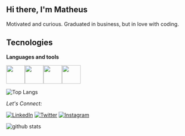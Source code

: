 <h2>Hi there, I'm Matheus</h2>
<p>Motivated and curious. Graduated in business, but in love with coding.</p>

## Tecnologies

**Languages and tools**
<p align="left">
 <img src="https://media3.giphy.com/media/kdFc8fubgS31b8DsVu/giphy.webp" width="50"><img src="https://media3.giphy.com/media/ln7z2eWriiQAllfVcn/200w.webp" width="50"><img src="https://i.giphy.com/media/LMt9638dO8dftAjtco/200.webp" width="50"><img src="https://i.giphy.com/media/eNAsjO55tPbgaor7ma/200w.webp" width="50">
</p>

![Top Langs](https://github-readme-stats.vercel.app/api/top-langs/?username=orosamatheus&layout=compact&langs_count=10&theme=tokyonight)


<div align="left">

<i>Let's Connect:</i><br>

<a href="https://www.linkedin.com/in/matheeusrosa/" target="_blank"><img src="https://img.shields.io/badge/LinkedIn-%230077B5.svg?&style=flat-square&logo=linkedin&logoColor=white" alt="LinkedIn"></a>
<a href="https://twitter.com/orosamatheus" target="_blank"><img src="https://img.shields.io/badge/-Twitter-1da1f2?style=flat-square&labelColor=1da1f2&logo=twitter&logoColor=white" alt="Twitter"></a>
<a href="https://www.instagram.com/orosamatheus/" target="_blank"><img src="https://img.shields.io/badge/Instagram-%23E4405F.svg?&style=flat-square&logo=instagram&logoColor=white" alt="Instagram"></a>
</div>



  ![github stats](https://github-readme-stats.vercel.app/api?username=orosamatheus&show_icons=true&theme=tokyonight&include_all_commits=true&count_private=true) 

  
